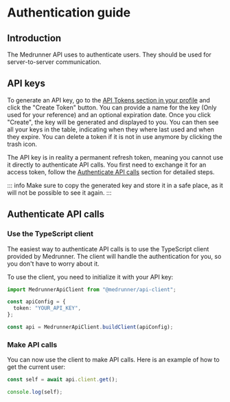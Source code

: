 # Authentication guide

## Introduction

The Medrunner API uses to authenticate users. They should be used for server-to-server communication.

## API keys

To generate an API key, go to the [API Tokens section in your profile](https://portal.medrunner.space/profile) and click the "Create Token" button. You can provide a name for the key (Only used for your reference) and an optional expiration date. Once you click "Create", the key will be generated and displayed to you. You can then see all your keys in the table, indicating when they where last used and when they expire. You can delete a token if it is not in use anymore by clicking the trash icon.

The API key is in reality a permanent refresh token, meaning you cannot use it directly to authenticate API calls. You first need to exchange it for an access token, follow the [Authenticate API calls](/guides/authentication#authenticate-api-calls) section for detailed steps.

::: info
Make sure to copy the generated key and store it in a safe place, as it will not be possible to see it again.
:::

## Authenticate API calls

### Use the TypeScript client

The easiest way to authenticate API calls is to use the TypeScript client provided by Medrunner. The client will handle the authentication for you, so you don't have to worry about it.

To use the client, you need to initialize it with your API key:

```ts
import MedrunnerApiClient from "@medrunner/api-client";

const apiConfig = {
  token: "YOUR_API_KEY",
};

const api = MedrunnerApiClient.buildClient(apiConfig);
```

### Make API calls

You can now use the client to make API calls. Here is an example of how to get the current user:

```ts
const self = await api.client.get();

console.log(self);
```

